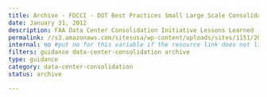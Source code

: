 ```yaml
---
title: Archive - FDCCI - DOT Best Practices Small Large Scale Consolidation
date: January 31, 2012
description: FAA Data Center Consolidation Initiative Lessons Learned - Large and Small Scale Data Center Consolidation, plus Application Mapping Pilot.
permalink: //s3.amazonaws.com/sitesusa/wp-content/uploads/sites/1151/2016/11/HISTORICAL-FDCCI-DOT-Best-Practices-Small-Large-Scale-Consolidation-v1.pdf
internal: no #put no for this variable if the resource link does not live on CIO.gov
filters: guidance data-center-consolidation archive
type: guidance
category: data-center-consolidation
status: archive

---
```

